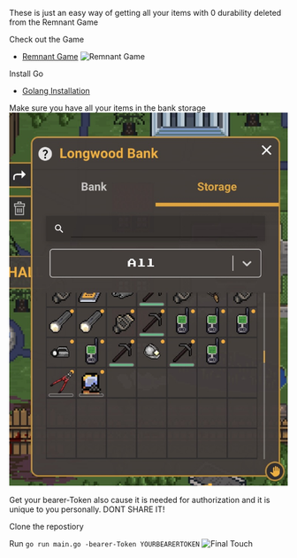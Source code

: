 These is just an easy way of getting all your items with 0 durability deleted from the Remnant Game

Check out the Game

- [Remnant Game](https://game.theremnants.app/)
![Remnant Game](static/exhibit2.png)

Install Go

- [Golang Installation](https://go.dev/doc/install)

Make sure you have all your items in the bank storage
![Storage Rem](static/exhibit3.jpeg)

Get your bearer-Token also cause it is needed for authorization and it is unique to you personally. DONT SHARE IT!


Clone the repostiory

Run `go run main.go -bearer-Token YOURBEARERTOKEN`
![Final Touch](static/exhibit1)


